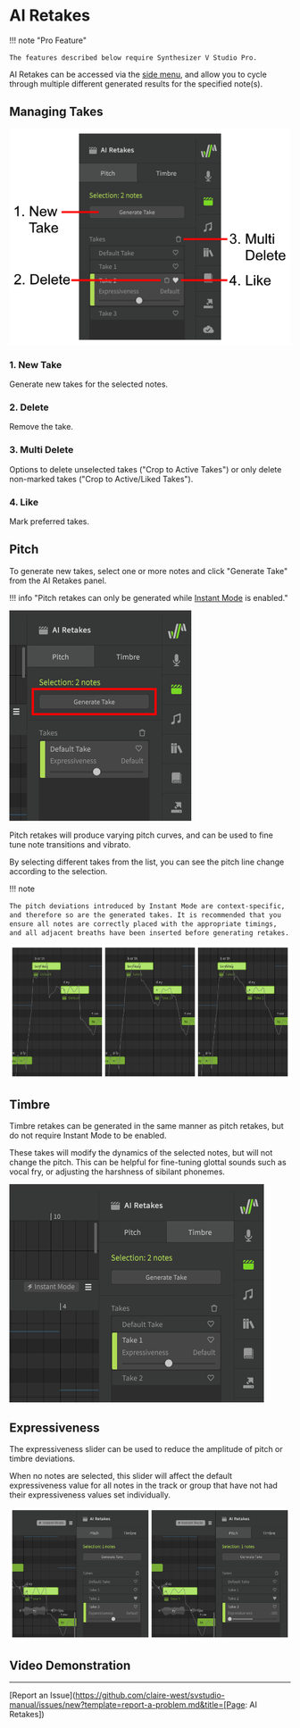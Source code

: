 # AI Retakes

!!! note "Pro Feature"

    The features described below require Synthesizer V Studio Pro.

AI Retakes can be accessed via the [side menu](../workspace/side-panels.md), and allow you to cycle through multiple different generated results for the specified note(s).

## Managing Takes

![AI Retake Controls](/img/ai-functions/retakes-controls.png)

### 1. New Take
Generate new takes for the selected notes.

### 2. Delete
Remove the take.

### 3. Multi Delete
Options to delete unselected takes ("Crop to Active Takes") or only delete non-marked takes ("Crop to Active/Liked Takes").

### 4. Like
Mark preferred takes.

## Pitch

To generate new takes, select one or more notes and click "Generate Take" from the AI Retakes panel.

!!! info "Pitch retakes can only be generated while [Instant Mode](instant-mode.md) is enabled."

![Generating New Takes](/img/ai-functions/retakes-new.png)

Pitch retakes will produce varying pitch curves, and can be used to fine tune note transitions and vibrato.

By selecting different takes from the list, you can see the pitch line change according to the selection.

!!! note

    The pitch deviations introduced by Instant Mode are context-specific, and therefore so are the generated takes. It is recommended that you ensure all notes are correctly placed with the appropriate timings, and all adjacent breaths have been inserted before generating retakes.

![Side-by-side of Different Takes](/img/ai-functions/retakes-side-by-side-crop.png)

## Timbre

Timbre retakes can be generated in the same manner as pitch retakes, but do not require Instant Mode to be enabled.

These takes will modify the dynamics of the selected notes, but will not change the pitch. This can be helpful for fine-tuning glottal sounds such as vocal fry, or adjusting the harshness of sibilant phonemes.

![Timbre Retakes](/img/ai-functions/retakes-timbre.png)

## Expressiveness

The expressiveness slider can be used to reduce the amplitude of pitch or timbre deviations.

When no notes are selected, this slider will affect the default expressiveness value for all notes in the track or group that have not had their expressiveness values set individually.

![Side-by-side of Expressiveness Values](/img/ai-functions/retakes-expressiveness-crop.png)

## Video Demonstration
<iframe hidden /><!-- weird iframe fix -->
<iframe width="560" height="315" src="https://www.youtube.com/embed/VyvXI3jEyRo" title="YouTube video player" frameborder="0" allowfullscreen></iframe>

---

[Report an Issue](https://github.com/claire-west/svstudio-manual/issues/new?template=report-a-problem.md&title=[Page: AI Retakes])